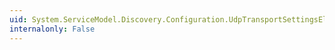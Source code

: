 ```yaml
---
uid: System.ServiceModel.Discovery.Configuration.UdpTransportSettingsElement.MulticastInterfaceId
internalonly: False
---
```

